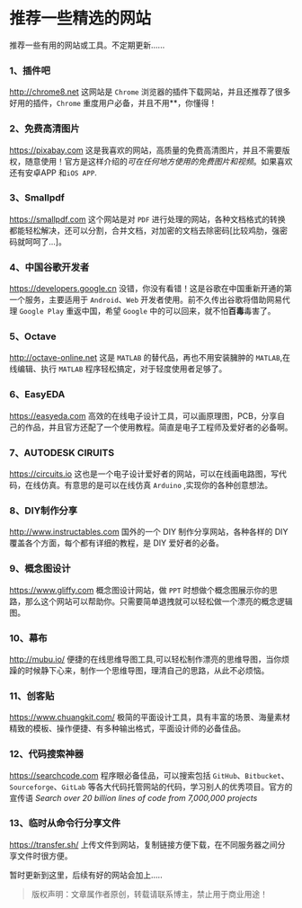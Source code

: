 # 推荐一些精选的网站


推荐一些有用的网站或工具。不定期更新......
<!--more-->

### 1、插件吧
<http://chrome8.net>
这网站是 `Chrome` 浏览器的插件下载网站，并且还推荐了很多好用的插件，`Chrome` 重度用户必备，并且不用**，你懂得！

### 2、免费高清图片
<https://pixabay.com>
这是我喜欢的网站，高质量的免费高清图片，并且不需要版权，随意使用！官方是这样介绍的*可在任何地方使用的免费图片和视频*。如果喜欢还有安卓APP 和`iOS APP`.

### 3、Smallpdf
<https://smallpdf.com>
这个网站是对 `PDF` 进行处理的网站，各种文档格式的转换都能轻松解决，还可以分割，合并文档，对加密的文档去除密码[比较鸡肋，强密码就呵呵了...]。

### 4、中国谷歌开发者
<https://developers.google.cn>
没错，你没有看错！这是谷歌在中国重新开通的第一个服务，主要适用于 `Android`、`Web`
开发者使用。前不久传出谷歌将借助网易代理 `Google Play` 重返中国，希望 `Google` 中的可以回来，就不怕**百毒**毒害了。

### 5、Octave
<http://octave-online.net>
这是 `MATLAB` 的替代品，再也不用安装臃肿的 `MATLAB`,在线编辑、执行 `MATLAB` 程序轻松搞定，对于轻度使用者足够了。

### 6、EasyEDA
<https://easyeda.com>
高效的在线电子设计工具，可以画原理图，PCB，分享自己的作品，并且官方还配了一个使用教程。简直是电子工程师及爱好者的必备啊。

### 7、AUTODESK CIRUITS
<https://circuits.io>
这也是一个电子设计爱好者的网站，可以在线画电路图，写代码，在线仿真。有意思的是可以在线仿真  `Arduino` ,实现你的各种创意想法。

### 8、DIY制作分享
<http://www.instructables.com>
国外的一个 DIY 制作分享网站，各种各样的 DIY 覆盖各个方面，每个都有详细的教程，是 DIY 爱好者的必备。

### 9、概念图设计
<https://www.gliffy.com>
概念图设计网站，做 `PPT` 时想做个概念图展示你的思路，那么这个网站可以帮助你。只需要简单退拽就可以轻松做一个漂亮的概念逻辑图。

### 10、幕布
<http://mubu.io/>
便捷的在线思维导图工具,可以轻松制作漂亮的思维导图，当你烦躁的时候静下心来，制作一个思维导图，理清自己的思路，从此不必烦恼。

### 11、创客贴
<https://www.chuangkit.com/>
极简的平面设计工具，具有丰富的场景、海量素材 精致的模板、操作便捷、有多种输出格式，平面设计师的必备佳品。

### 12、代码搜索神器
<https://searchcode.com>
程序眼必备佳品，可以搜索包括 `GitHub`、`Bitbucket`、`Sourceforge`、`GitLab` 等各大代码托管网站的代码，学习别人的优秀项目。官方的宣传语 *Search over 20 billion lines of code from 7,000,000 projects*

### 13、临时从命令行分享文件
<https://transfer.sh/>
上传文件到网站，复制链接方便下载，在不同服务器之间分享文件时很方便。

暂时更新到这里，后续有好的网站会加上.....

> 版权声明：文章属作者原创，转载请联系博主，禁止用于商业用途！





